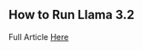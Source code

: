 ## How to Run Llama 3.2
Full Article [Here](https://www.analyticsvidhya.com/blog/2024/10/methods-to-run-llama-3-2/)

